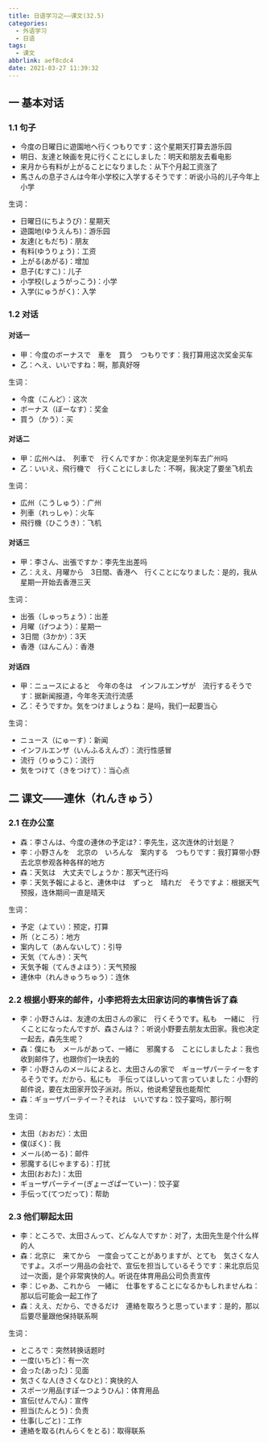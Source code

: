```yaml
---
title: 日语学习之——课文(32.5)
categories:
  - 外语学习
  - 日语
tags:
  - 课文
abbrlink: aef8cdc4
date: 2021-03-27 11:39:32
---
```

## 一 基本对话

### 1.1 句子

* 今度の日曜日に遊園地へ行くつもりです：这个星期天打算去游乐园
* 明日、友達と映画を見に行くことにしました：明天和朋友去看电影
* 来月から有料が上がることになりました：从下个月起工资涨了
* 馬さんの息子さんは今年小学校に入学するそうです：听说小马的儿子今年上小学

<!--more-->

生词：

* 日曜日(にちようび)：星期天
* 遊園地(ゆうえんち)：游乐园
* 友達(ともだち)：朋友
* 有料(ゆうりょう)：工资
* 上がる(あがる)：增加
* 息子(むすこ)：儿子
* 小学校(しょうがっこう)：小学
* 入学(にゅうがく)：入学

### 1.2 对话

#### 对话一

* 甲：今度のボーナスで　車を　買う　つもりです：我打算用这次奖金买车
* 乙：へえ、いいですね：啊，那真好呀

生词：

* 今度（こんど）：这次
* ボーナス（ぼーなす）：奖金
* 買う（かう）：买

####  对话二

* 甲：広州へは、　列車で　行くんですか：你决定是坐列车去广州吗
* 乙：いいえ、飛行機で　行くことにしました：不啊，我决定了要坐飞机去

生词：

* 広州（こうしゅう）：广州
* 列車（れっしゃ）：火车
* 飛行機（ひこうき）：飞机

#### 对话三

* 甲：李さん、出張ですか：李先生出差吗
* 乙：ええ、月曜から　3日間、香港へ　行くことになりました：是的，我从星期一开始去香港三天

生词：

* 出張（しゅっちょう）：出差
* 月曜（げつよう）：星期一
* 3日間（3かか）：3天
* 香港（ほんこん）：香港

#### 对话四

* 甲：ニュースによると　今年の冬は　インフルエンザが　流行するそうです：据新闻报道，今年冬天流行流感
* 乙：そうですか。気をつけましょうね：是吗，我们一起要当心

生词：

* ニュース（にゅーす）：新闻
* インフルエンザ（いんふるえんざ）：流行性感冒
* 流行（りゅうこ）：流行
* 気をつけて（きをつけて）：当心点

## 二 课文——連休（れんきゅう）

### 2.1 在办公室

* 森：李さんは、今度の連休の予定は?：李先生，这次连休的计划是？
* 李：小野さんを　北京の　いろんな　案内する　つもりです：我打算带小野去北京参观各种各样的地方
* 森：天気は　大丈夫でしょうか：那天气还行吗
* 李：天気予報によると、連休中は　ずっと　晴れだ　そうですよ：根据天气预报，连休期间一直是晴天

生词：　

* 予定（よてい）：预定，打算
* 所（ところ）：地方
* 案内して（あんないして）：引导
* 天気（てんき）：天气
* 天気予報（てんきよほう）：天气预报
* 連休中（れんきゅうちゅう）：连休

### 2.2 根据小野来的邮件，小李把将去太田家访问的事情告诉了森

* 李：小野さんは、友達の太田さんの家に　行くそうです。私も　一緒に　行くことになったんですが、森さんは？：听说小野要去朋友太田家。我也决定一起去，森先生呢？
* 森：僕にも　メールがあって、一緒に　邪魔する　ことにしましたよ：我也收到邮件了，也跟你们一块去的
* 李：小野さんのメールによると、太田さんの家で　ギョーザパーテイーをするそうです。だから、私にも　手伝ってほしいって言っていました：小野的邮件说，要在太田家开饺子派对。所以，他说希望我也能帮忙
* 森：ギョーザパーテイー？それは　いいですね：饺子宴吗，那行啊

生词：

* 太田（おおだ）：太田
* 僕(ぼく)：我
* メール(めーる)：邮件
* 邪魔する(じゃまする)：打扰
* 太田(おおた)：太田
* ギョーザパーテイー(ぎょーざぱーていー)：饺子宴
* 手伝って(てつだって)：帮助

### 2.3 他们聊起太田

* 李：ところで、太田さんって、どんな人ですか：对了，太田先生是个什么样的人
* 森：北京に　来てから　一度会ってことがありますが、とても　気さくな人ですよ。スポーツ用品の会社で、宣伝を担当しているそうです：来北京后见过一次面，是个非常爽快的人。听说在体育用品公司负责宣传
* 李：じゃあ、これから　一緒に　仕事をすることになるかもしれませんね：那以后可能会一起工作了
* 森：ええ、だから、できるだけ　連絡を取ろうと思っています：是的，那以后要尽量跟他保持联系啊

生词：

* ところで：突然转换话题时
* 一度(いちど)：有一次
* 会った(あった)：见面
* 気さくな人(きさくなひと)：爽快的人
* スポーツ用品(すぽーつようひん)：体育用品
* 宣伝(せんでん)：宣传
* 担当(たんとう)：负责
* 仕事(しごと)：工作
* 連絡を取る(れんらくをとる)：取得联系